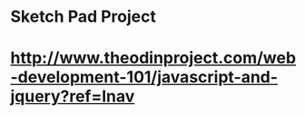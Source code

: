 # Sketch Pad Project
# http://www.theodinproject.com/web-development-101/javascript-and-jquery?ref=lnav

